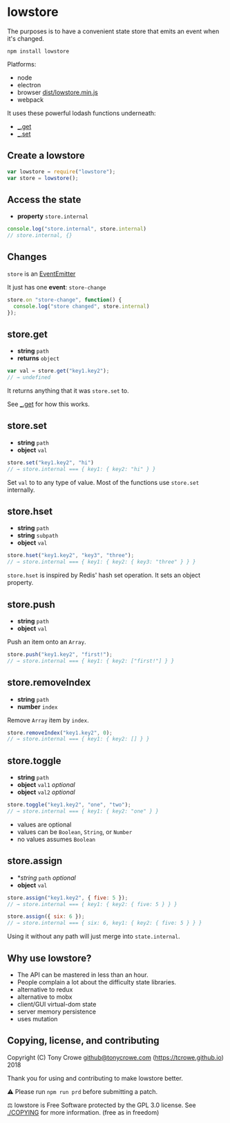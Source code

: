 
# lowstore

The purposes is to have a convenient state store that emits an event when it's changed.

`npm install lowstore`

Platforms:
+ node
+ electron
+ browser [dist/lowstore.min.js](https://raw.githubusercontent.com/tcrowe/lowstore/master/dist/lowstore.min.js)
+ webpack

It uses these powerful lodash functions underneath:
+ [\_.get](https://lodash.com/docs/#get)
+ [\_.set](https://lodash.com/docs/#set)

## Create a lowstore

```js
var lowstore = require("lowstore");
var store = lowstore();
```

## Access the state

+ **property** `store.internal`

```js
console.log("store.internal", store.internal)
// store.internal, {}
```

## Changes

`store` is an [EventEmitter](http://nodejs.org/dist/latest/docs/api/events.html#events_class_eventemitter)

It just has one **event**: `store-change`

```js
store.on "store-change", function() {
  console.log("store changed", store.internal)
});
```

## store.get

+ **string** `path`
+ **returns** `object`


```js
var val = store.get("key1.key2");
// → undefined
```

It returns anything that it was `store.set` to.

See [_.get](https://lodash.com/docs/#get) for how this works.

## store.set

+ **string** `path`
+ **object** `val`

```js
store.set("key1.key2", "hi")
// → store.internal === { key1: { key2: "hi" } }
```

Set `val` to to any type of value. Most of the functions use `store.set` internally.

## store.hset

+ **string** `path`
+ **string** `subpath`
+ **object** `val`

```js
store.hset("key1.key2", "key3", "three");
// → store.internal === { key1: { key2: { key3: "three" } } }
```

`store.hset` is inspired by Redis' hash set operation. It sets an object property.

## store.push

+ **string** `path`
+ **object** `val`

Push an item onto an `Array`.

```js
store.push("key1.key2", "first!");
// → store.internal === { key1: { key2: ["first!"] } }
```

## store.removeIndex

+ **string** `path`
+ **number** `index`

Remove `Array` item by `index`.

```js
store.removeIndex("key1.key2", 0);
// → store.internal === { key1: { key2: [] } }
```

## store.toggle

+ **string** `path`
+ **object** `val1` *optional*
+ **object** `val2` *optional*

```js
store.toggle("key1.key2", "one", "two");
// → store.internal === { key1: { key2: "one" } }
```

+ values are optional
+ values can be `Boolean`, `String`, or `Number`
+ no values assumes `Boolean`

## store.assign

+ **string* `path` *optional*
+ **object** `val`

```js
store.assign("key1.key2", { five: 5 });
// → store.internal === { key1: { key2: { five: 5 } } }

store.assign({ six: 6 });
// → store.internal === { six: 6, key1: { key2: { five: 5 } } }
```

Using it without any path will just merge into `state.internal`.

## Why use lowstore?

+ The API can be mastered in less than an hour.
+ People complain a lot about the difficulty state libraries.
+ alternative to redux
+ alternative to mobx
+ client/GUI virtual-dom state
+ server memory persistence
+ uses mutation

## Copying, license, and contributing

Copyright (C) Tony Crowe <github@tonycrowe.com> (https://tcrowe.github.io) 2018

Thank you for using and contributing to make lowstore better.

⚠️ Please run `npm run prd` before submitting a patch.

⚖️ lowstore is Free Software protected by the GPL 3.0 license. See [./COPYING](./COPYING) for more information. (free as in freedom)
